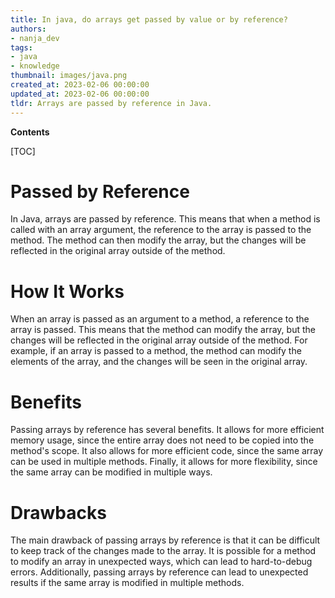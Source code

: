 ```yaml
---
title: In java, do arrays get passed by value or by reference?
authors:
- nanja_dev
tags:
- java
- knowledge
thumbnail: images/java.png
created_at: 2023-02-06 00:00:00
updated_at: 2023-02-06 00:00:00
tldr: Arrays are passed by reference in Java.
---
```


**Contents**

[TOC]

# Passed by Reference

In Java, arrays are passed by reference. This means that when a method is called with an array argument, the reference to the array is passed to the method. The method can then modify the array, but the changes will be reflected in the original array outside of the method.

# How It Works

When an array is passed as an argument to a method, a reference to the array is passed. This means that the method can modify the array, but the changes will be reflected in the original array outside of the method. For example, if an array is passed to a method, the method can modify the elements of the array, and the changes will be seen in the original array.

# Benefits

Passing arrays by reference has several benefits. It allows for more efficient memory usage, since the entire array does not need to be copied into the method's scope. It also allows for more efficient code, since the same array can be used in multiple methods. Finally, it allows for more flexibility, since the same array can be modified in multiple ways.

# Drawbacks

The main drawback of passing arrays by reference is that it can be difficult to keep track of the changes made to the array. It is possible for a method to modify an array in unexpected ways, which can lead to hard-to-debug errors. Additionally, passing arrays by reference can lead to unexpected results if the same array is modified in multiple methods.
